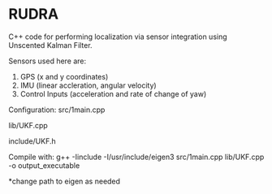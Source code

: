 # RUDRA

C++ code for performing localization via sensor integration using Unscented Kalman Filter. 

Sensors used here are:
1. GPS (x and y coordinates)
2. IMU (linear accleration, angular velocity)
3. Control Inputs (acceleration and rate of change of yaw)

Configuration:
src/1main.cpp

lib/UKF.cpp

include/UKF.h

Compile with:
g++ -Iinclude -I/usr/include/eigen3 src/1main.cpp lib/UKF.cpp -o output_executable

*change path to eigen as needed
